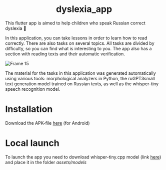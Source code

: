 #  <div style="text-align: center;">dyslexia_app</div>

This flutter app is aimed to help children who speak Russian correct dyslexia 🥰
<br>

In this application, you can take lessons in order to learn how to read correctly. There are also tasks on several topics. All tasks are divided by difficulty, so you can find what is interesting to you. The app also has a section with reading texts and their automatic verification.

![Frame 15](https://github.com/alinaavanesyan/dyslexia_app/assets/90269742/577b4e3d-20bf-440a-ac64-0e8ed66e5761)


The material for the tasks in this application was generated automatically using various tools: morphological analyzers in Python, the ruGPT3small text generation model trained on Russian texts, as well as the whisper-tiny speech recognition model.

# Installation
Download the APK-file [here](https://disk.yandex.ru/d/QbKp78ePDQEVJA) (for Android)

# Local launch
To launch the app you need to download whisper-tiny.cpp model (link [here](https://disk.yandex.ru/d/bPpK5gC1p1GHlA)) and place it in the folder *assets/models*

